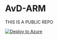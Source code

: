 # AvD-ARM
THIS IS A PUBLIC REPO

[![Deploy to Azure](https://aka.ms/deploytoazurebutton)](https://portal.azure.com/#create/Microsoft.Template/uri/https%3A%2F%2Fraw.githubusercontent.com%2FJamesRuland-OPS%2FAvD-ARM%2Fmain%2FNewAvDSessionHost.json)